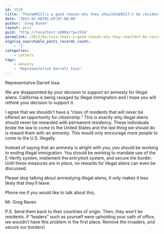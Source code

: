 ```yaml
---
id: 1516
title: 'That&#8217;s a good reason why they shouldn&#8217;t be residents in the first place'
date: '2013-02-08T01:09:07-08:00'
author: 'Greg Raven'
layout: post
guid: 'http://localhost:10004/?p=1516'
permalink: /2013/02/issa-thats-a-good-reason-why-they-shouldnt-be-residents-in-the-first-place/
algolia_searchable_posts_records_count:
    - '1'
categories:
    - Letters
tags:
    - amnesty
    - 'Representative Darrell Issa'
---
```


Representative Darrell Issa:

We are disappointed by your decision to support an amnesty for illegal aliens. California is being ravaged by illegal immigration and I hope you will rethink your decision to support it.  
  
I agree that we shouldn’t have a “class of residents that will never be offered an opportunity for citizenship.” This is exactly why illegal aliens should never be rewarded with permanent residency. These individuals broke the law to come to the United States and the last thing we should do is reward them with an amnesty. This would only encourage more people to come to the U.S. illegally.

Instead of saying that an amnesty is alright with you, you should be working to ending illegal immigration. You should be working to mandate use of the E-Verify system, implement the entry/exit system, and secure the border. Until these measures are in place, no rewards for illegal aliens can even be discussed.

Please stop talking about amnestying illegal aliens, It only makes it less likely that they’ll leave.

Phone me if you would like to talk about this,

Mr. Greg Raven

P.S. Send them back to their countries of origin. Then, they won’t be residents. If “leaders” such as yourself were upholding your oath of office, we wouldn’t have this problem in the first place. Remove the invaders, and secure our borders!